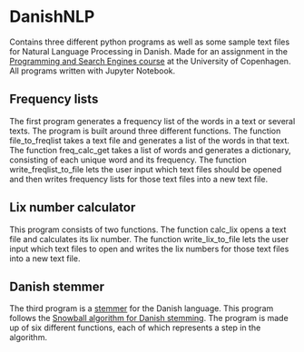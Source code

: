 # DanishNLP
Contains three different python programs as well as some sample text files for Natural Language Processing in Danish. Made for an assignment in the [Programming and Search Engines course](https://kurser.ku.dk/course/HLIB0012FU) at the University of Copenhagen. All programs written with Jupyter Notebook.
 
## Frequency lists
The first program generates a frequency list of the words in a text or several texts. The program is built around three different functions. The function file_to_freqlist takes a text file and generates a list of the words in that text. The function freq_calc_get takes a list of words and generates a dictionary, consisting of each unique word and its frequency. The function write_freqlist_to_file lets the user input which text files should be opened and then writes frequency lists for those text files into a new text file.
 
## Lix number calculator
This program consists of two functions. The function calc_lix opens a text file and calculates its lix number. The function write_lix_to_file lets the user input which text files to open and writes the lix numbers for those text files into a new text file.

## Danish stemmer
The third program is a [stemmer](https://en.wikipedia.org/wiki/Stemming) for the Danish language. This program follows the [Snowball algorithm for Danish stemming](http://snowball.tartarus.org/algorithms/danish/stemmer.html). The program is made up of six different functions, each of which represents a step in the algorithm.
